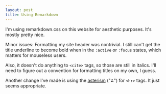 ```yaml
---
layout: post
title: Using Remarkdown
---
```

I'm using remarkdown.css on this website for aesthetic purposes. It's mostly pretty nice.

Minor issues: Formatting my site header was nontrivial. I still can't get the title underline to become bold when in the `:active` or `:focus` states, which matters for mouseless users.

Also, it doesn't do anything to `<cite>` tags, so those are still in italics. I'll need to figure out a convention for formatting titles on my own, I guess.

Another change I've made is using the [asterism](https://en.wikipedia.org/wiki/Asterism_(typography)) ("⁂") for `<hr>` tags. It just seems appropriate.
